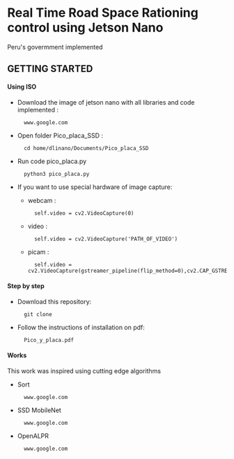 # Real Time Road Space Rationing control using Jetson Nano

Peru's govermment implemented


## GETTING STARTED

#### Using ISO 
- Download the image of jetson nano with all libraries and code implemented :

        www.google.com

- Open folder Pico_placa_SSD :
    
        cd home/dlinano/Documents/Pico_placa_SSD

- Run code pico_placa.py

        python3 pico_placa.py

- If you want to use special hardware of image capture:

    - webcam : 

            self.video = cv2.VideoCapture(0)
    - video  : 
        
            self.video = cv2.VideoCapture('PATH_OF_VIDEO')
    - picam  : 
        
            self.video = cv2.VideoCapture(gstreamer_pipeline(flip_method=0),cv2.CAP_GSTREAMER)

#### Step by step

- Download this repository:

        git clone 
- Follow the instructions of installation on pdf:

        Pico_y_placa.pdf


#### Works

This work was inspired using cutting edge algorithms 

- Sort

        www.google.com
- SSD MobileNet

        www.google.com

- OpenALPR

        www.google.com

